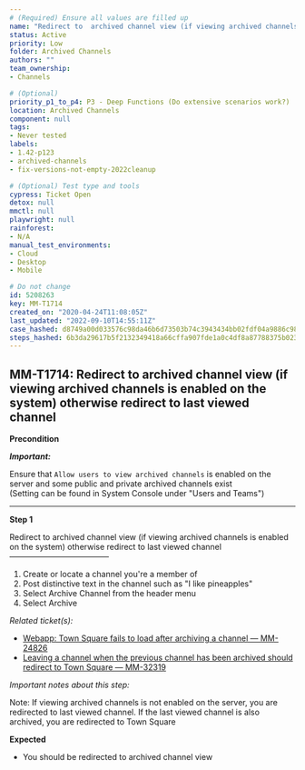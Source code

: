 ```yaml
---
# (Required) Ensure all values are filled up
name: "Redirect to  archived channel view (if viewing archived channels is enabled on the system) otherwise redirect to last viewed channel"
status: Active
priority: Low
folder: Archived Channels
authors: ""
team_ownership: 
- Channels

# (Optional)
priority_p1_to_p4: P3 - Deep Functions (Do extensive scenarios work?)
location: Archived Channels
component: null
tags: 
- Never tested
labels: 
- 1.42-p123
- archived-channels
- fix-versions-not-empty-2022cleanup

# (Optional) Test type and tools
cypress: Ticket Open
detox: null
mmctl: null
playwright: null
rainforest: 
- N/A
manual_test_environments: 
- Cloud
- Desktop
- Mobile

# Do not change
id: 5208263
key: MM-T1714
created_on: "2020-04-24T11:08:05Z"
last_updated: "2022-09-10T14:55:11Z"
case_hashed: d8749a00d033576c98da46b6d73503b74c3943434bb02fdf04a9886c982f4363ecaafe850719733726eb319878d05388
steps_hashed: 6b3da29617b5f2132349418a66cffa907fde1a0c4df8a87788375b023d0a6cfc5c11439ff958d6139ab7ee18e33dfb75
---
```


<!-- (Auto-generated) Based on frontmatter's "key" and "name" -->

## MM-T1714: Redirect to archived channel view (if viewing archived channels is enabled on the system) otherwise redirect to last viewed channel

**Precondition**

_**Important:**_

Ensure that `Allow users to view archived channels` is enabled on the server and some public and private archived channels exist\
(Setting can be found in System Console under "Users and Teams")

---

**Step 1**

Redirect to archived channel view (if viewing archived channels is enabled on the system) otherwise redirect to last viewed channel\
–––––––––––––––––––––––––

1. Create or locate a channel you're a member of
2. Post distinctive text in the channel such as "I like pineapples"
3. Select Archive Channel from the header menu
4. Select Archive

_Related ticket(s):_

- [Webapp: Town Square fails to load after archiving a channel — MM-24826](https://mattermost.atlassian.net/browse/MM-24826)
- [Leaving a channel when the previous channel has been archived should redirect to Town Square — MM-32319](https://mattermost.atlassian.net/browse/MM-32319)

_Important notes about this step:_

Note: If viewing archived channels is not enabled on the server, you are redirected to last viewed channel. If the last viewed channel is also archived, you are redirected to Town Square

**Expected**

- You should be redirected to archived channel view

